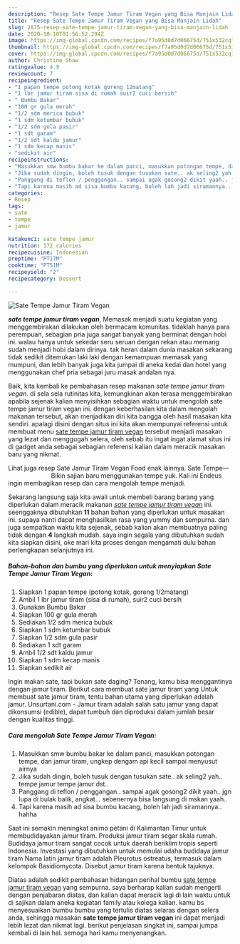 ```yaml
---
description: "Resep Sate Tempe Jamur Tiram Vegan yang Bisa Manjain Lidah"
title: "Resep Sate Tempe Jamur Tiram Vegan yang Bisa Manjain Lidah"
slug: 2875-resep-sate-tempe-jamur-tiram-vegan-yang-bisa-manjain-lidah
date: 2020-10-10T01:56:52.294Z
image: https://img-global.cpcdn.com/recipes/f7a95d0d7d06675d/751x532cq70/sate-tempe-jamur-tiram-vegan-foto-resep-utama.jpg
thumbnail: https://img-global.cpcdn.com/recipes/f7a95d0d7d06675d/751x532cq70/sate-tempe-jamur-tiram-vegan-foto-resep-utama.jpg
cover: https://img-global.cpcdn.com/recipes/f7a95d0d7d06675d/751x532cq70/sate-tempe-jamur-tiram-vegan-foto-resep-utama.jpg
author: Christine Shaw
ratingvalue: 4.9
reviewcount: 7
recipeingredient:
- "1 papan tempe potong kotak goreng 12matang"
- "1 lbr jamur tiram sisa di rumah suir2 cuci bersih"
- " Bumbu Bakar"
- "100 gr gula merah"
- "1/2 sdm merica bubuk"
- "1 sdm ketumbar bubuk"
- "1/2 sdm gula pasir"
- "1 sdt garam"
- "1/2 sdt kaldu jamur"
- "1 sdm kecap manis"
- "sedikit air"
recipeinstructions:
- "Masukkan smw bumbu bakar ke dalam panci, masukkan potongan tempe, dan jamur tiram, ungkep dengam api kecil sampai menyusut airnya"
- "Jika sudah dingin, boleh tusuk dengan tusukan sate.. ak seling2 yah.. tempe jamur tempe jamur dst.."
- "Panggang di teflon / penggangan.. sampai agak gosong2 dikit yaah.. jgn lupa di bulak balik, angkat... sebenernya bisa langsung di mskan yaah.."
- "Tapi karena masih ad sisa bumbu kacang, boleh lah jadi siramannya.. hahha"
categories:
- Resep
tags:
- sate
- tempe
- jamur

katakunci: sate tempe jamur 
nutrition: 172 calories
recipecuisine: Indonesian
preptime: "PT17M"
cooktime: "PT51M"
recipeyield: "2"
recipecategory: Dessert

---
```



![Sate Tempe Jamur Tiram Vegan](https://img-global.cpcdn.com/recipes/f7a95d0d7d06675d/751x532cq70/sate-tempe-jamur-tiram-vegan-foto-resep-utama.jpg)

<b><i>sate tempe jamur tiram vegan</i></b>, Memasak menjadi suatu kegiatan yang menggembirakan dilakukan oleh bermacam komunitas. tidaklah hanya para perempuan, sebagian pria juga sangat banyak yang berminat dengan hobi ini. walau hanya untuk sekedar seru seruan dengan rekan atau memang sudah menjadi hobi dalam dirinya. tak heran dalam dunia masakan sekarang tidak sedikit ditemukan laki laki dengan kemampuan memasak yang mumpuni, dan lebih banyak juga kita jumpai di aneka kedai dan hotel yang menggunakan chef pria sebagai juru masak andalan nya.

Baik, kita kembali ke pembahasan resep makanan <i>sate tempe jamur tiram vegan</i>. di sela sela rutinitas kita, kemungkinan akan terasa menggembirakan apabila sejenak kalian menyisihkan sebagian waktu untuk mengolah sate tempe jamur tiram vegan ini. dengan keberhasilan kita dalam mengolah makanan tersebut, akan menjadikan diri kita bangga oleh hasil masakan kita sendiri. apalagi disini dengan situs ini kita akan mempunyai referensi untuk membuat menu <u>sate tempe jamur tiram vegan</u> tersebut menjadi masakan yang lezat dan menggugah selera, oleh sebab itu ingat ingat alamat situs ini di gadget anda sebagai sebagian referensi kalian dalam meracik masakan baru yang nikmat.

Lihat juga resep Sate Jamur Tiram Vegan Food enak lainnya. Sate Tempe—⠀⠀⠀⠀⠀⠀⠀⠀⠀ Bikin sajian baru menggunakan tempe yuk. Kali ini Endeus ingin membagikan resep dan cara mengolah tempe menjadi.


Sekarang langsung saja kita awali untuk membeli barang barang yang diperlukan dalam meracik makanan <u><i>sate tempe jamur tiram vegan</i></u> ini. seenggaknya dibutuhkan <b>11</b> bahan bahan yang diperlukan untuk masakan ini. supaya nanti dapat menghasilkan rasa yang yummy dan sempurna. dan juga sempatkan waktu kita sejenak, sebab kalian akan membuatnya paling tidak dengan <b>4</b> langkah mudah. saya ingin segala yang dibutuhkan sudah kita siapkan disini, oke mari kita proses dengan mengamati dulu bahan perlengkapan selanjutnya ini.

<!--inarticleads1-->

##### Bahan-bahan dan bumbu yang diperlukan untuk menyiapkan Sate Tempe Jamur Tiram Vegan:

1. Siapkan 1 papan tempe (potong kotak, goreng 1/2matang)
1. Ambil 1 lbr jamur tiram (sisa di rumah), suir2 cuci bersih
1. Gunakan  Bumbu Bakar
1. Siapkan 100 gr gula merah
1. Sediakan 1/2 sdm merica bubuk
1. Siapkan 1 sdm ketumbar bubuk
1. Siapkan 1/2 sdm gula pasir
1. Sediakan 1 sdt garam
1. Ambil 1/2 sdt kaldu jamur
1. Siapkan 1 sdm kecap manis
1. Siapkan sedikit air


Ingin makan sate, tapi bukan sate daging? Tenang, kamu bisa menggantinya dengan jamur tiram. Berikut cara membuat sate jamur tiram yang Untuk membuat sate jamur tiram, tentu bahan utama yang diperlukan adalah jamur. Unsurtani.com - Jamur tiram adalah salah satu jamur yang dapat dikonsumsi (edible), dapat tumbuh dan diproduksi dalam jumlah besar dengan kualitas tinggi. 

<!--inarticleads2-->

##### Cara mengolah Sate Tempe Jamur Tiram Vegan:

1. Masukkan smw bumbu bakar ke dalam panci, masukkan potongan tempe, dan jamur tiram, ungkep dengam api kecil sampai menyusut airnya
1. Jika sudah dingin, boleh tusuk dengan tusukan sate.. ak seling2 yah.. tempe jamur tempe jamur dst..
1. Panggang di teflon / penggangan.. sampai agak gosong2 dikit yaah.. jgn lupa di bulak balik, angkat... sebenernya bisa langsung di mskan yaah..
1. Tapi karena masih ad sisa bumbu kacang, boleh lah jadi siramannya.. hahha


Saat ini semakin meningkat animo petani di Kalimantan Timur untuk membudidayakan jamur tiram. Produksi jamur tiram segar skala rumah. Budidaya jamur tiram sangat cocok untuk daerah beriklim tropis seperti Indonesia. Investasi yang dibutuhkan untuk memulai udaha budidaya jamur tiram Nama latin jamur tiram adalah Pleurotus ostreatus, termasuk dalam kelompok Basidiomycota. Disebut jamur tiram karena bentuk tajuknya. 

Diatas adalah sedikit pembahasan hidangan perihal bumbu <u>sate tempe jamur tiram vegan</u> yang sempurna. saya berharap kalian sudah mengerti dengan penjabaran diatas, dan kalian dapat meracik lagi di lain waktu untuk di sajikan dalam aneka kegiatan family atau kolega kalian. kamu bs menyesuaikan bumbu bumbu yang tertulis diatas selaras dengan selera anda, sehingga masakan <b>sate tempe jamur tiram vegan</b> ini dapat menjadi lebih lezat dan nikmat lagi. berikut penjelasan singkat ini, sampai jumpa kembali di lain hal. semoga hari kamu menyenangkan.
